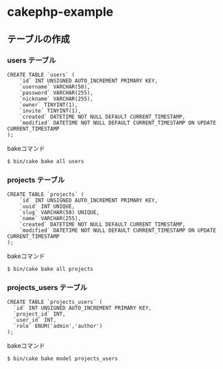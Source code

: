 # cakephp-example

## テーブルの作成

### users テーブル

```mysql
CREATE TABLE `users` (
    `id` INT UNSIGNED AUTO_INCREMENT PRIMARY KEY,
    `username` VARCHAR(50),
    `password` VARCHAR(255),
    `nickname` VARCHAR(255),
    `owner` TINYINT(1),
    `invite` TINYINT(1),
    `created` DATETIME NOT NULL DEFAULT CURRENT_TIMESTAMP,
    `modified` DATETIME NOT NULL DEFAULT CURRENT_TIMESTAMP ON UPDATE CURRENT_TIMESTAMP
);
```

bakeコマンド

```console
$ bin/cake bake all users
```

### projects テーブル

```mysql
CREATE TABLE `projects` (
    `id` INT UNSIGNED AUTO_INCREMENT PRIMARY KEY,
    `uuid` INT UNIQUE,
    `slug` VARCHAR(50) UNIQUE,
    `name` VARCHAR(255),
    `created` DATETIME NOT NULL DEFAULT CURRENT_TIMESTAMP,
    `modified` DATETIME NOT NULL DEFAULT CURRENT_TIMESTAMP ON UPDATE CURRENT_TIMESTAMP
);
```
bakeコマンド

```console
$ bin/cake bake all projects
```

### projects_users テーブル

```mysql
CREATE TABLE `projects_users` (
  `id` INT UNSIGNED AUTO_INCREMENT PRIMARY KEY,
  `project_id` INT,
  `user_id` INT,
  `role` ENUM('admin','author')
);
```

bakeコマンド

```console
$ bin/cake bake model projects_users
```
